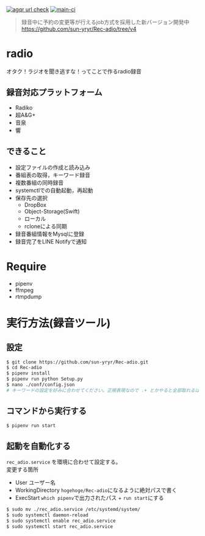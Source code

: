 [![agqr url check](https://github.com/sun-yryr/Rec-adio/actions/workflows/agqr-check.yml/badge.svg)](https://github.com/sun-yryr/Rec-adio/actions/workflows/agqr-check.yml)
[![main-ci](https://github.com/sun-yryr/Rec-adio/actions/workflows/main-ci.yml/badge.svg)](https://github.com/sun-yryr/Rec-adio/actions/workflows/main-ci.yml)

> 録音中に予約の変更等が行えるjob方式を採用した新バージョン開発中  
https://github.com/sun-yryr/Rec-adio/tree/v4

# radio
オタク！ラジオを聞き逃すな！ってことで作るradio録音

## 録音対応プラットフォーム
- Radiko
- 超A&G+
- 音泉
- 響

## できること
- 設定ファイルの作成と読み込み
- 番組表の取得，キーワード録音
- 複数番組の同時録音
- systemctlでの自動起動，再起動
- 保存先の選択
    - DropBox
    - Object-Storage(Swift)
    - ローカル
    - rcloneによる同期
- 録音番組情報をMysqlに登録
- 録音完了をLINE Notifyで通知

# Require

- pipenv
- ffmpeg
- rtmpdump

# 実行方法(録音ツール)

## 設定
```bash
$ git clone https://github.com/sun-yryr/Rec-adio.git
$ cd Rec-adio
$ pipenv install
$ pipenv run python Setup.py
$ nano ./conf/config.json
# キーワードの設定を好みに合わせてください。正規表現なので .+ とかやると全部取れるはずです。
```

## コマンドから実行する

```bash
$ pipenv run start
```

## 起動を自動化する

`rec_adio.service` を環境に合わせて設定する。  
変更する箇所
- User ユーザー名
- WorkingDirectory `hogehoge/Rec-adio`になるように絶対パスで書く
- ExecStart `which pipenv`で出力されたパス + `run start`にする

```bash
$ sudo mv ./rec_adio.service /etc/systemd/system/
$ sudo systemctl daemon-reload
$ sudo systemctl enable rec_adio.service
$ sudo systemctl start rec_adio.service
```
